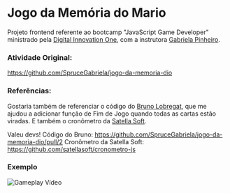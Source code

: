 # Jogo da Memória do Mario
Projeto frontend referente ao bootcamp "JavaScript Game Developer" ministrado pela  [Digital Innovation One](https://www.dio.me/), com a instrutora [Gabriela Pinheiro](https://github.com/SpruceGabriela).

### Atividade Original: 
https://github.com/SpruceGabriela/jogo-da-memoria-dio

### Referências: 
Gostaria também de referenciar o código do [Bruno Lobregat](https://github.com/Brulobregat), que me ajudou a adicionar função de Fim de Jogo quando todas as cartas estão viradas. E também o cronômetro da [Satella Soft](https://github.com/satellasoft).

Valeu devs!
Código do Bruno: https://github.com/SpruceGabriela/jogo-da-memoria-dio/pull/2
Cronômetro da Satella Soft: https://github.com/satellasoft/cronometro-js

### Exemplo
![Gameplay Vídeo](img/gameplay-video.gif)